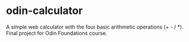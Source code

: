 # odin-calculator
A simple web calculator with the four basic arithmetic operations (+ - / *).
Final project for Odin Foundations course.